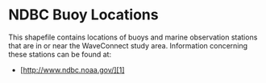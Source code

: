 # NDBC Buoy Locations

This shapefile contains locations of buoys and marine observation stations that
are in or near the WaveConnect study area.  Information concerning these
stations can be found at:

  * [http://www.ndbc.noaa.gov/][1]

  [1]: http://www.ndbc.noaa.gov/ (National Data Buoy Center) 
